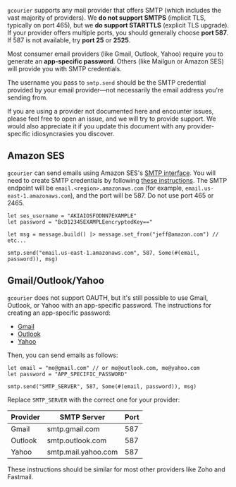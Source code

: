 `gcourier` supports any mail provider that offers SMTP (which includes the vast majority of providers). We **do not support SMTPS** (implicit TLS, typically on port 465), but we **do support STARTTLS** (explicit TLS upgrade). If your provider offers multiple ports, you should generally choose **port 587**. If 587 is not available, try **port 25** or **2525**.

Most consumer email providers (like Gmail, Outlook, Yahoo) require you to generate an **app-specific password**. Others (like Mailgun or Amazon SES) will provide you with SMTP credentials.

The username you pass to `smtp.send` should be the SMTP credential provided by your email provider—not necessarily the email address you're sending from.

If you are using a provider not documented here and encounter issues, please feel free to open an issue, and we will try to provide support. We would also appreciate it if you update this document with any provider-specific idiosyncrasies you discover.

## Amazon SES

`gcourier` can send emails using Amazon SES's [SMTP interface](https://docs.aws.amazon.com/ses/latest/dg/send-email-smtp.html). You will need to create SMTP credentials by following [these instructions](https://docs.aws.amazon.com/ses/latest/dg/smtp-credentials.html). The SMTP endpoint will be `email.<region>.amazonaws.com` (for example, `email.us-east-1.amazonaws.com`), and the port will be 587. Do not use port 465 or 2465.

```gleam
let ses_username = "AKIAIOSFODNN7EXAMPLE"
let password = "BcD12345EXAMPLEencryptedKey=="

let msg = message.build() |> message.set_from("jeff@amazon.com") // etc...

smtp.send("email.us-east-1.amazonaws.com", 587, Some(#(email, password)), msg)
```


## Gmail/Outlook/Yahoo

`gcourier` does not support OAUTH, but it's still possible to use Gmail, Outlook, or Yahoo with an app-specific password. The instructions for creating an app-specific password:

- [Gmail](https://myaccount.google.com/apppasswords)
- [Outlook](https://support.microsoft.com/en-us/account-billing/how-to-get-and-use-app-passwords-5896ed9b-4263-e681-128a-a6f2979a7944)
- [Yahoo](https://help.yahoo.com/kb/SLN15241.html)

Then, you can send emails as follows:

```gleam
let email = "me@gmail.com" // or me@outlook.com, me@yahoo.com
let password = "APP_SPECIFIC_PASSWORD"

smtp.send("SMTP_SERVER", 587, Some(#(email, password)), msg)
```

Replace `SMTP_SERVER` with the correct one for your provider:

| Provider | SMTP Server             | Port |
|----------|-------------------------|------|
| Gmail    | smtp.gmail.com          | 587  |
| Outlook  | smtp.outlook.com        | 587  |
| Yahoo    | smtp.mail.yahoo.com     | 587  |


These instructions should be similar for most other providers like Zoho and Fastmail.